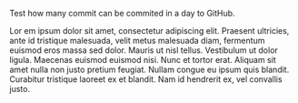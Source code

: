 Test how many commit can be commited in a day to GitHub.


Lor em ipsum  dolor sit amet, consectetur adipiscing elit. Praesent ultricies, ante id tristique malesuada, velit metus malesuada  diam, fermentum euismod eros massa sed dolor. Mauris ut nisl tellus. Vestibulum ut dolor ligula. Maecenas euismod euismod nisi. Nunc et tortor erat. Aliquam sit amet nulla non justo pretium feugiat. Nullam congue eu ipsum quis blandit. Curabitur tristique laoreet ex et blandit. Nam id hendrerit ex, vel convallis justo.